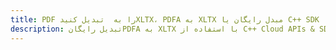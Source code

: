 ---title: PDF را به  تبدیل کنیدXLTX، PDFA به XLTX مبدل رایگان یا C++ SDKdescription: تبدیل رایگانPDFA به XLTX با استفاده از C++ Cloud APIs & SDK همچنین اسناد PDF را در Cloud ایجاد، ویرایش و رندر کنید.---